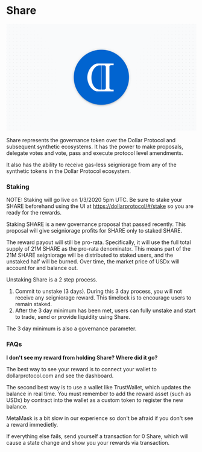 # Share

![](../.gitbook/assets/share_bg.png)

Share represents the governance token over the Dollar Protocol and subsequent synthetic ecosystems. It has the power to make proposals, delegate votes and vote, pass and execute protocol level amendments.

It also has the ability to receive gas-less seigniorage from any of the synthetic tokens in the Dollar Protocol ecosystem.

### Staking

NOTE: Staking will go live on 1/3/2020 5pm UTC. Be sure to stake your SHARE beforehand using the UI at [https://dollarprotocol/\#/stake](https://www.dollarprotocol/#/stake) so you are ready for the rewards.

Staking SHARE is a new governance proposal that passed recently. This proposal will give seigniorage profits for SHARE only to staked SHARE. 

The reward payout will still be pro-rata. Specifically, it will use the full total supply of 21M SHARE as the pro-rata denominator. This means part of the 21M SHARE seigniorage will be distributed to staked users, and the unstaked half will be burned. Over time, the market price of USDx will account for and balance out.

Unstaking Share is a 2 step process.

1. Commit to unstake \(3 days\). During this 3 day process, you will not receive any seigniorage reward. This timelock is to encourage users to remain staked.
2. After the 3 day minimum has been met, users can fully unstake and start to trade, send or provide liquidity using Share.

The 3 day minimum is also a governance parameter.

### FAQs

**I don't see my reward from holding Share? Where did it go?**

The best way to see your reward is to connect your wallet to dollarprotocol.com and see the dashboard.

The second best way is to use a wallet like TrustWallet, which updates the balance in real time. You must remember to add the reward asset \(such as USDx\) by contract into the wallet as a custom token to register the new balance.

MetaMask is a bit slow in our experience so don't be afraid if you don't see a reward immedietly.

If everything else fails, send yourself a transaction for 0 Share, which will cause a state change and show you your rewards via transaction.

